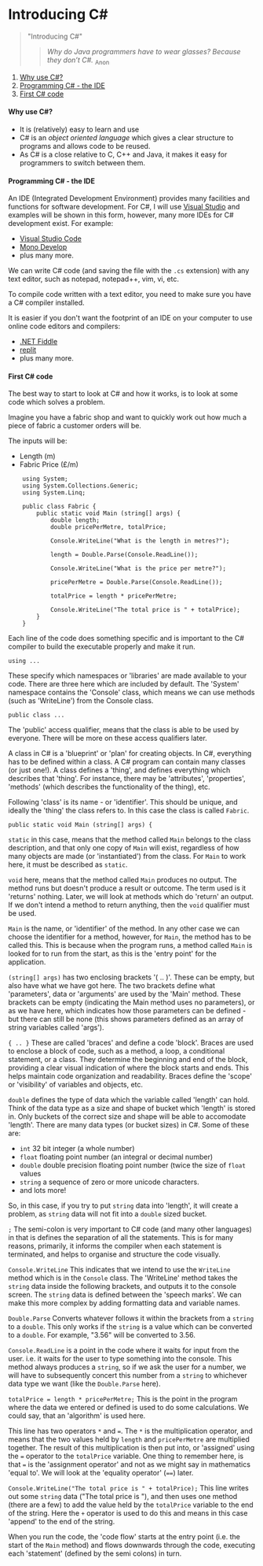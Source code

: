 # Introducing C#

> "Introducing C#"
>
>> *Why do Java programmers have to wear glasses? Because they don’t C#.* <sub>Anon</sub>

1. [Why use C#?](#why)
2. [Programming C# - the IDE](#programming)
3. [First C# code](#first)

<a name="why"></a>
#### Why use C#?

- It is (relatively) easy to learn and use
- C# is an *object oriented language* which gives a clear structure to programs and allows code to be reused.
- As C# is a close relative  to C, C++ and Java, it makes it easy for programmers to switch between them.

<a name="programming"></a>
#### Programming C# - the IDE

An IDE (Integrated Development Environment) provides many facilities and functions for software development. For C#, I will use [Visual Studio](https://visualstudio.microsoft.com/) and examples will be shown in this form, however, many more IDEs for C# development exist. For example:

- [Visual Studio Code](https://code.visualstudio.com/)
- [Mono Develop](http://www.monodevelop.com/)
- plus many more.

We can write C# code (and saving the file with the ```.cs``` extension) with any text editor, such as notepad, notepad++, vim, vi, etc.

To compile code written with a text editor, you need to make sure you have a C# compiler installed.

It is easier if you don't want the footprint of an IDE on your computer to use online code editors and compilers:

- [.NET Fiddle](https://dotnetfiddle.net/)
- [replit](https://replit.com/languages/csharp)
- plus many more.

<a name="first"></a>
#### First C# code
The best way to start to look at C# and how it works, is to look at some code which solves a problem.

Imagine you have a fabric shop and want to quickly work out how much a piece of fabric a customer orders will be.

The inputs will be:
- Length (m)
- Fabric Price (£/m)
~~~
	using System;
	using System.Collections.Generic;
	using System.Linq;

	public class Fabric {
		public static void Main (string[] args) {
			double length;
			double pricePerMetre, totalPrice;

			Console.WriteLine("What is the length in metres?");

			length = Double.Parse(Console.ReadLine());

			Console.WriteLine("What is the price per metre?");

			pricePerMetre = Double.Parse(Console.ReadLine());

			totalPrice = length * pricePerMetre;

			Console.WriteLine("The total price is " + totalPrice);
		}
	}
~~~

Each line of the code does something specific and is important to the C# compiler to build the executable properly and make it run.

`using ...`

These specify which namespaces or 'libraries' are made available to your code. There are three here which are included by default. The 'System' namespace contains the 'Console' class, which means we can use methods (such as 'WriteLine') from the Console class.

`public class ...`

The 'public' access qualifier, means that the class is able to be used by everyone. There will be more on these access qualifiers later.

A class in C# is a 'blueprint' or 'plan' for creating objects. In C#, everything has to be defined within a class. A C# program can contain many classes (or just one!). A class defines a 'thing', and defines everything which describes that 'thing'. For instance, there may be 'attributes', 'properties', 'methods' (which describes the functionality of the thing), etc.

Following 'class' is its name - or 'identifier'. This should be unique, and ideally the 'thing' the class refers to. In this case the class is called `Fabric`.

`public static void Main (string[] args) {`

`static` in this case, means that the method called `Main` belongs to the class description, and that only one copy of `Main` will exist, regardless of how many objects are made (or 'instantiated') from the class. For `Main` to work here, it must be described as `static`.

`void` here, means that the method called `Main` produces no output. The method runs but doesn't produce a result or outcome. The term used is it 'returns' nothing. Later, we will look at methods which do 'return' an output. If we don't intend a method to return anything, then the `void` qualifier must be used.

`Main` is the name, or 'identifier' of the method. In any other case we can choose the identifier for a method, however, for `Main`, the method has to be called this. This is because when the program runs, a method called `Main` is looked for to run from the start, as this is the 'entry point' for the application.

`(string[] args)` has two enclosing brackets '( .. )'. These can be empty, but also have what we have got here. The two brackets define what 'parameters', data or 'arguments' are used by the 'Main' method. These brackets can be empty (indicating the Main method uses no parameters), or as we have here, which indicates how those parameters can be defined - but there can still be none (this shows parameters defined as an array of string variables called 'args').

`{ .. }` These are called 'braces' and define a code 'block'. Braces are used to enclose a block of code, such as a method, a loop, a conditional statement, or a class. They determine the beginning and end of the block, providing a clear visual indication of where the block starts and ends. This helps maintain code organization and readability. Braces define the 'scope' or 'visibility' of variables and objects, etc.

`double` defines the type of data which the variable called 'length' can hold. Think of the data type as a size and shape of bucket which 'length' is stored in. Only buckets of the correct size and shape will be able to accomodate 'length'. There are many data types (or bucket sizes) in C#. Some of these are:

- `int` 32 bit integer (a whole number)
- `float` floating point number (an integral or decimal number)
- `double` double precision floating point number (twice the size of `float` values
- `string` a sequence of zero or more unicode characters.
- and lots more!

So, in this case, if you try to put `string` data into 'length', it will create a problem, as `string` data will not fit into a `double` sized bucket.

`;` The semi-colon is very important to C# code (and many other languages) in that is defines the separation of all the statements. This is for many reasons, primarily, it informs the compiler when each statement is terminated, and helps to organise and structure the code visually.

`Console.WriteLine` This indicates that we intend to use the `WriteLine` method which is in the `Console` class. The 'WriteLine' method takes the `string` data inside the following brackets, and outputs it to the console screen. The `string` data is defined between the 'speech marks'. We can make this more complex by adding formatting data and variable names.

`Double.Parse` Converts whatever follows it within the brackets from a `string` to a `double`. This only works if the `string` is a value which can be converted to a `double`. For example, "3.56" will be converted to 3.56.

`Console.ReadLine` is a point in the code where it waits for input from the user. i.e. it waits for the user to type something into the console. This method always produces a `string`, so if we ask the user for a number, we will have to subsequently concert this number from a `string` to whichever data type we want (like the `Double.Parse` here).

`totalPrice = length * pricePerMetre;` This is the point in the program where the data we entered or defined is used to do some calculations. We could say, that an 'algorithm' is used here.

This line has two operators `*` and `=`. The `*` is the multiplication operator, and means that the two values held by `length` and `pricePerMetre` are multiplied together. The result of this multiplication is then put into, or 'assigned' using the `=` operator to the `totalPrice` variable. One thing to remember here, is that `=` is the 'assignment operator' and not as we might say in mathematics 'equal to'. We will look at the 'equality operator' (`==`) later.

`Console.WriteLine("The total price is " + totalPrice);` This line writes out some `string` data ("The total price is "), and then uses one method (there are a few) to add the value held by the `totalPrice` variable to the end of the string. Here the `+` operator is used to do this and means in this case 'append' to the end of the string.

When you run the code, the 'code flow' starts at the entry point (i.e. the start of the `Main` method) and flows downwards through the code, executing each 'statement' (defined by the semi colons) in turn.